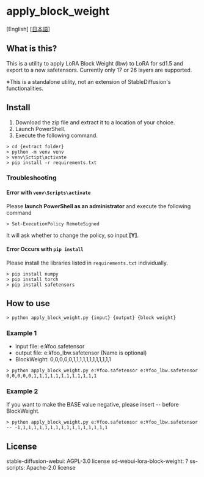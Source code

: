 # apply_block_weight

[English] [[日本語](./README_ja.md)]

## What is this?

This is a utility to apply LoRA Block Weight (lbw) to LoRA for sd1.5 and export to a new safetensors.
Currently only 17 or 26 layers are supported.

※This is a standalone utility, not an extension of StableDiffusion's functionalities.


## Install

1. Download the zip file and extract it to a location of your choice.
2. Launch PowerShell.
3. Execute the following command.

```
> cd {extract folder}
> python -m venv venv
> venv\Sctipt\activate
> pip install -r requirements.txt
```

### Troubleshooting

#### Error with `venv\Scripts\activate`

Please **launch PowerShell as an administrator** and execute the following command

```
> Set-ExecutionPolicy RemoteSigned
```

It will ask whether to change the policy, so input **[Y]**.


#### Error Occurs with `pip install`

Please install the libraries listed in `requirements.txt` individually.

```
> pip install numpy
> pip install torch
> pip install safetensors
```


## How to use

```
> python apply_block_weight.py {input} {output} {block weight}
```

### Example 1

- input file: e:¥foo.safetensor
- output file: e:¥foo_lbw.safetensor (Name is optional)
- BlockWeight: 0,0,0,0,0,1,1,1,1,1,1,1,1,1,1,1,1

```
> python apply_block_weight.py e:¥foo.safetensor e:¥foo_lbw.safetensor 0,0,0,0,0,1,1,1,1,1,1,1,1,1,1,1,1
```

### Example 2

If you want to make the BASE value negative, please insert -- before BlockWeight.

```
> python apply_block_weight.py e:¥foo.safetensor e:¥foo_lbw.safetensor -- -1,1,1,1,1,1,1,1,1,1,1,1,1,1,1,1,1
```


## License

stable-diffusion-webui: AGPL-3.0 license
sd-webui-lora-block-weight: ?
ss-scripts: Apache-2.0 license
